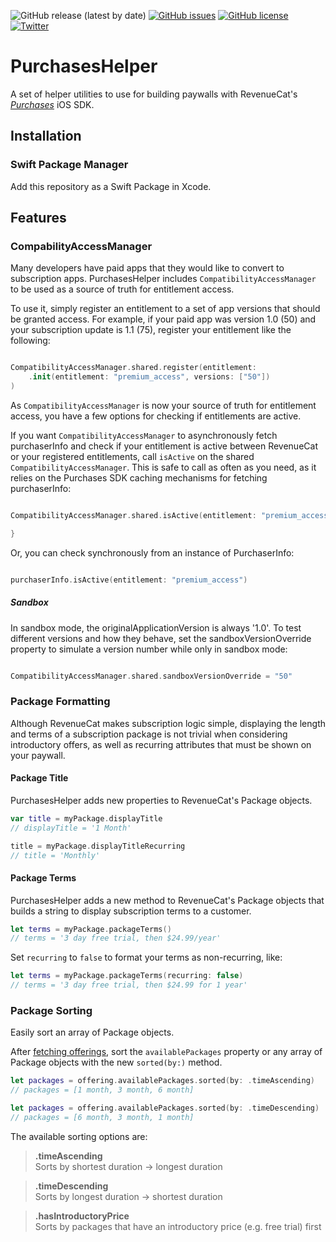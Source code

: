 ![GitHub release (latest by date)](https://img.shields.io/github/v/release/codykerns/PurchasesHelper?color=orange&label=SPM&logo=swift&logoColor=white)
[![GitHub issues](https://img.shields.io/github/issues/codykerns/PurchasesHelper)](https://github.com/codykerns/PurchasesHelper/issues)
[![GitHub license](https://img.shields.io/github/license/codykerns/PurchasesHelper)](https://github.com/codykerns/PurchasesHelper/blob/master/LICENSE)
[![Twitter](https://img.shields.io/twitter/url?style=social)](https://twitter.com/intent/tweet?text=Wow:&url=https%3A%2F%2Fgithub.com%2Fcodykerns%2FPurchasesHelper)
# PurchasesHelper

A set of helper utilities to use for building paywalls with RevenueCat's [*Purchases*](https://github.com/RevenueCat/purchases-ios) iOS SDK.

## Installation

### Swift Package Manager

Add this repository as a Swift Package in Xcode.

## Features

### CompabilityAccessManager

Many developers have paid apps that they would like to convert to subscription apps. PurchasesHelper includes `CompatibilityAccessManager` to be used as a source of truth for entitlement access. 

To use it, simply register an entitlement to a set of app versions that should be granted access. For example, if your paid app was version 1.0 (50) and your subscription update is 1.1 (75), register your entitlement like the following:

```swift

CompatibilityAccessManager.shared.register(entitlement:
    .init(entitlement: "premium_access", versions: ["50"])
)

```
As `CompatibilityAccessManager` is now your source of truth for entitlement access, you have a few options for checking if entitlements are active.

If you want `CompatibilityAccessManager` to asynchronously fetch purchaserInfo and check if your entitlement is active between RevenueCat or your registered entitlements, call `isActive`  on the shared `CompatibilityAccessManager`. This is safe to call as often as you need, as it relies on the Purchases SDK caching mechanisms for fetching purchaserInfo:

```swift

CompatibilityAccessManager.shared.isActive(entitlement: "premium_access") { (isActive, purchaserInfo) in

}

```

Or, you can check synchronously from an instance of PurchaserInfo:

```swift

purchaserInfo.isActive(entitlement: "premium_access")

```

##### Sandbox

In sandbox mode, the originalApplicationVersion is always '1.0'. To test different versions and how they behave, set the sandboxVersionOverride property to simulate a version number while only in sandbox mode:

```swift

CompatibilityAccessManager.shared.sandboxVersionOverride = "50"

```

### Package Formatting

Although RevenueCat makes subscription logic simple, displaying the length and terms of a subscription package is not trivial when considering introductory offers, as well as recurring attributes that must be shown on your paywall.

#### Package Title

PurchasesHelper adds new properties to RevenueCat's Package objects.

```swift
var title = myPackage.displayTitle
// displayTitle = '1 Month'

title = myPackage.displayTitleRecurring
// title = 'Monthly'
```

#### Package Terms

PurchasesHelper adds a new method to RevenueCat's Package objects that builds a string to display subscription terms to a customer.

```swift
let terms = myPackage.packageTerms()
// terms = '3 day free trial, then $24.99/year'
```

Set `recurring` to `false` to format your terms as non-recurring, like:

```swift
let terms = myPackage.packageTerms(recurring: false)
// terms = '3 day free trial, then $24.99 for 1 year'
```

### Package Sorting

Easily sort an array of Package objects.

After [fetching offerings](https://docs.revenuecat.com/docs/displaying-products#fetching-offerings), sort the `availablePackages` property or any array of Package objects with the new `sorted(by:)` method.

```swift
let packages = offering.availablePackages.sorted(by: .timeAscending)
// packages = [1 month, 3 month, 6 month]

let packages = offering.availablePackages.sorted(by: .timeDescending)
// packages = [6 month, 3 month, 1 month]
```

The available sorting options are:

> **.timeAscending**  
> Sorts by shortest duration -> longest duration

> **.timeDescending**  
> Sorts by longest duration -> shortest duration

> **.hasIntroductoryPrice**  
> Sorts by packages that have an introductory price (e.g. free trial) first
